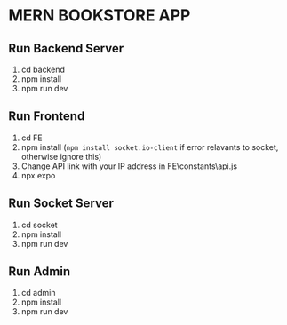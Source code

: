 # MERN BOOKSTORE APP
## Run Backend Server
1. cd backend 
2. npm install
3. npm run dev
## Run Frontend
1. cd FE
2. npm install (`npm install socket.io-client` if error relavants to socket, otherwise ignore this)
3. Change API link with your IP address in FE\constants\api.js
4. npx expo
## Run Socket Server
1. cd socket 
2. npm install
3. npm run dev
## Run Admin
1. cd admin
2. npm install
3. npm run dev
